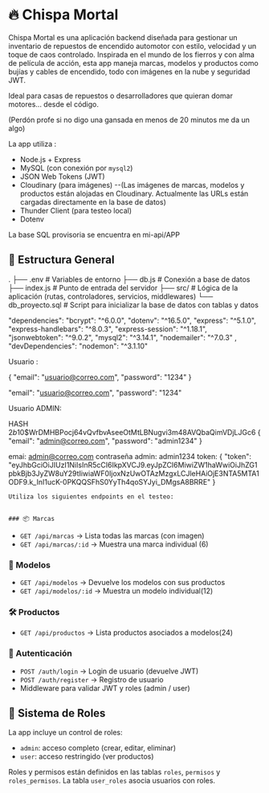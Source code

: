# 🔥 Chispa Mortal

Chispa Mortal es una aplicación backend diseñada para gestionar un inventario de repuestos de encendido automotor con estilo, velocidad y un toque de caos controlado. Inspirada en el mundo de los fierros y con alma de película de acción, esta app maneja marcas, modelos y productos como bujías y cables de encendido, todo con imágenes en la nube y seguridad JWT.

Ideal para casas de repuestos o desarrolladores que quieran domar motores... desde el código.

(Perdón profe si no digo una gansada en menos de 20 minutos me da un algo)



La app utiliza :
- Node.js + Express
- MySQL (con conexión por `mysql2`)
- JSON Web Tokens (JWT)
- Cloudinary (para imágenes) --(Las imágenes de marcas, modelos y productos están alojadas en Cloudinary. Actualmente las URLs están cargadas directamente en la base de datos)
- Thunder Client (para testeo local)
- Dotenv

La base SQL provisoria se encuentra en mi-api/APP



## 📁 Estructura General

.
├── .env # Variables de entorno
├── db.js # Conexión a base de datos
├── index.js # Punto de entrada del servidor
├── src/ # Lógica de la aplicación (rutas, controladores, servicios, middlewares)
└── db_proyecto.sql # Script para inicializar la base de datos con tablas y datos



"dependencies": 
    "bcrypt": "^6.0.0",
    "dotenv": "^16.5.0",
    "express": "^5.1.0",
    "express-handlebars": "^8.0.3",
    "express-session": "^1.18.1",
    "jsonwebtoken": "^9.0.2",
    "mysql2": "^3.14.1",
    "nodemailer": "^7.0.3"
  ,
  "devDependencies": 
    "nodemon": "^3.1.10"



Usuario :

{
  "email": "usuario@correo.com",
  "password": "1234"
}

  "email": "usuario@correo.com",
  "password": "1234"

Usuario ADMIN:

HASH $2b$10$WrDMHBPocj64vQvfbvAseeOtMtLBNugvi3m48AVQbaQimVDjLJGc6
{
  "email": "admin@correo.com",
  "password": "admin1234"
}

emai: admin@correo.com 
contraseña admin: admin1234
token: {
  "token": "eyJhbGciOiJIUzI1NiIsInR5cCI6IkpXVCJ9.eyJpZCI6MiwiZW1haWwiOiJhZG1pbkBjb3JyZW8uY29tIiwiaWF0IjoxNzUwOTAzMzgxLCJleHAiOjE3NTA5MTA1ODF9.k_InI1ucK-0PKQQSFhS0YyTh4qoSYJyi_DMgsA8BRRE"
}





    Utiliza los siguientes endpoints en el testeo:


    ### 📦 Marcas

- `GET /api/marcas` → Lista todas las marcas (con imagen)
- `GET /api/marcas/:id` → Muestra una marca individual (6)

### 🚗 Modelos

- `GET /api/modelos` → Devuelve los modelos con sus productos
- `GET /api/modelos/:id` → Muestra un modelo individual(12)

### 🛠️ Productos

- `GET /api/productos` → Lista productos asociados a modelos(24)

### 🔐 Autenticación

- `POST /auth/login` → Login de usuario (devuelve JWT)
- `POST /auth/register` → Registro de usuario
- Middleware para validar JWT y roles (admin / user)

## 🔑 Sistema de Roles

La app incluye un control de roles:
- `admin`: acceso completo (crear, editar, eliminar)
- `user`: acceso restringido (ver productos)

Roles y permisos están definidos en las tablas `roles`, `permisos` y `roles_permisos`. La tabla `user_roles` asocia usuarios con roles.
